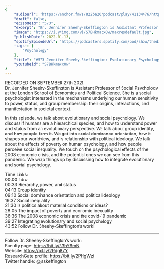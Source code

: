 ```yaml
---
{
	"audiourl": "https://anchor.fm/s/822ba20/podcast/play/41134476/https%3A%2F%2Fd3ctxlq1ktw2nl.cloudfront.net%2Fstaging%2F2021-9-1%2F92fe8d7c-5778-bd06-6eb1-2888f41d15b3.m4a",
	"draft": false,
	"episodeid": "573",
	"excerpt": "Dr. Jennifer Sheehy-Skeffington is Assistant Professor of Social Psychology at the London School of Economics and Political Science. She is a social psychologist interested in the mechanisms underlying our human sensitivity to power, status, and group membership: their origins, interactions, and manifestation in societal context.",
	"image": "https://i.ytimg.com/vi/S7BHkmacx0w/maxresdefault.jpg",
	"publishDate": 2022-01-13,
	"spotifyEpisodeUrl": "https://podcasters.spotify.com/pod/show/thedissenter/episodes/573-Jennifer-Sheehy-Skeffington-Evolutionary-Psychology--Political-Ideology--and-Social-Inequality-e185quc",
	"tags": [
		"Psychology"
	],
	"title": "#573 Jennifer Sheehy-Skeffington: Evolutionary Psychology, Political Ideology, and Social Inequality",
	"youtubeid": "S7BHkmacx0w"
}
---
```

RECORDED ON SEPTEMBER 27th 2021.  
Dr. Jennifer Sheehy-Skeffington is Assistant Professor of Social Psychology at the London School of Economics and Political Science. She is a social psychologist interested in the mechanisms underlying our human sensitivity to power, status, and group membership: their origins, interactions, and manifestation in societal context.

In this episode, we talk about evolutionary and social psychology. We discuss if humans are a hierarchical species, and how to understand power and status from an evolutionary perspective. We talk about group identity, and how people form it. We get into social dominance orientation, how it shapes our worldview, and is relationship with political ideology. We talk about the effects of poverty on human psychology, and how people perceive social inequality. We touch on the psychological effects of the 2008 economic crisis, and the potential ones we can see from this pandemic. We wrap things up by discussing how to integrate evolutionary and social psychology.

Time Links:  
<time>00:00</time> Intro  
<time>00:33</time> Hierarchy, power, and status  
<time>04:13</time> Group identity  
<time>09:10</time> Social dominance orientation and political ideology  
<time>19:37</time> Social inequality  
<time>21:30</time> Is politics about material conditions or ideas?  
<time>28:05</time> The impact of poverty and economic inequality  
<time>36:36</time> The 2008 economic crisis and the covid-19 pandemic  
<time>39:27</time> Integrating evolutionary and social psychology  
<time>43:52</time> Follow Dr. Sheehy-Skeffington’s work!

---

Follow Dr. Sheehy-Skeffington’s work:  
Faculty page: https://bit.ly/33bY6mN  
Website: https://bit.ly/2RdgB7Y  
ResearchGate profile: https://bit.ly/2PHgWzi  
Twitter handle: @jsskeffington

